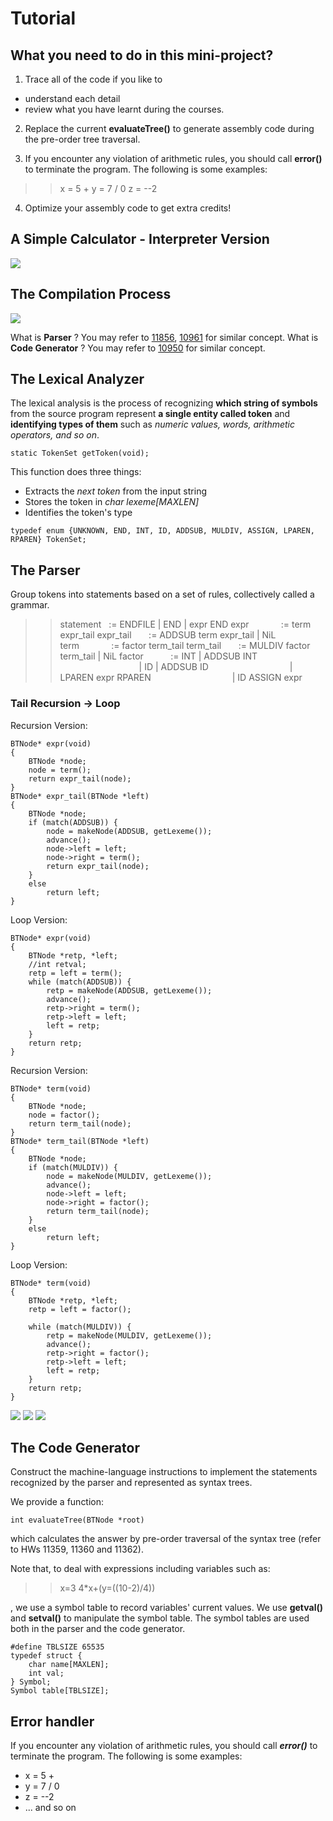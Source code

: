 # Tutorial

## What you need to do in this mini-project?
1. Trace all of the code if you like to
* understand each detail
* review what you have learnt during the courses.

2. Replace the current **evaluateTree()** to generate assembly code during the pre-order tree traversal.

3. If you encounter any violation of arithmetic rules, you should call **error()** to terminate the program. The following is some examples:

>> x = 5 +
y = 7 / 0
z = --2


4. Optimize your assembly code to get extra credits!

## A Simple Calculator - Interpreter Version

![](https://i.imgur.com/efl3fza.png)

## The Compilation Process

![](https://i.imgur.com/igaMjAg.png)

What is **Parser** ? You may refer to [11856](http://140.114.86.238/problem/11856/), [10961](http://140.114.86.238/problem/10961/) for similar concept.
What is **Code Generator** ? You may refer to [10950](http://140.114.86.238/problem/10950/) for similar concept.

## The Lexical Analyzer
The lexical analysis is the process of recognizing **which string of symbols** from the source program represent **a single entity called token** and **identifying types of them** such as *numeric values, words, arithmetic operators, and so on*.
```
static TokenSet getToken(void);
```
This function does three things:
* Extracts the *next token* from the input string
* Stores the token in *char lexeme[MAXLEN]*
* Identifies the token's type
```
typedef enum {UNKNOWN, END, INT, ID, ADDSUB, MULDIV, ASSIGN, LPAREN, RPAREN} TokenSet;
```
## The Parser
Group tokens into statements based on a set of rules, collectively called a grammar.

>>statement&nbsp;&nbsp;&nbsp;:= ENDFILE | END | expr END
expr&nbsp;&nbsp;&nbsp;&nbsp;&nbsp;&nbsp;&nbsp;&nbsp;&nbsp;&nbsp;&nbsp;&nbsp;&nbsp;:= term expr_tail
expr_tail&nbsp;&nbsp;&nbsp;&nbsp;&nbsp;&nbsp;&nbsp;:= ADDSUB term expr_tail | NiL
term&nbsp;&nbsp;&nbsp;&nbsp;&nbsp;&nbsp;&nbsp;&nbsp;&nbsp;&nbsp;&nbsp;&nbsp;&nbsp;:= factor term_tail
term_tail&nbsp;&nbsp;&nbsp;&nbsp;&nbsp;&nbsp;&nbsp;:= MULDIV factor term_tail | NiL
factor&nbsp;&nbsp;&nbsp;&nbsp;&nbsp;&nbsp;&nbsp;&nbsp;&nbsp;&nbsp;&nbsp;:= INT | ADDSUB INT 
&nbsp;&nbsp;&nbsp;&nbsp;&nbsp;&nbsp;&nbsp;&nbsp;&nbsp;&nbsp;&nbsp;&nbsp;&nbsp;&nbsp;&nbsp;&nbsp;&nbsp;&nbsp;&nbsp;&nbsp;&nbsp;&nbsp;&nbsp;&nbsp;&nbsp;&nbsp;&nbsp;&nbsp;&nbsp;&nbsp;&nbsp;&nbsp;| ID | ADDSUB ID
 &nbsp;&nbsp;&nbsp;&nbsp;&nbsp;&nbsp;&nbsp;&nbsp;&nbsp;&nbsp;&nbsp;&nbsp;&nbsp;&nbsp;&nbsp;&nbsp;&nbsp;&nbsp;&nbsp;&nbsp;&nbsp;&nbsp;&nbsp;&nbsp;&nbsp;&nbsp;&nbsp;&nbsp;&nbsp;&nbsp;&nbsp;&nbsp;| LPAREN expr RPAREN
&nbsp;&nbsp;&nbsp;&nbsp;&nbsp;&nbsp;&nbsp;&nbsp;&nbsp;&nbsp;&nbsp;&nbsp;&nbsp;&nbsp;&nbsp;&nbsp;&nbsp;&nbsp;&nbsp;&nbsp;&nbsp;&nbsp;&nbsp;&nbsp;&nbsp;&nbsp;&nbsp;&nbsp;&nbsp;&nbsp;&nbsp;&nbsp;| ID ASSIGN expr 

                   
### Tail Recursion -> Loop
Recursion Version:
```
BTNode* expr(void)
{
    BTNode *node;
    node = term();
    return expr_tail(node);
}
BTNode* expr_tail(BTNode *left)
{
    BTNode *node;
    if (match(ADDSUB)) {
        node = makeNode(ADDSUB, getLexeme());
        advance();
        node->left = left;
        node->right = term();
        return expr_tail(node);
    }
    else
        return left;
}
```

Loop Version:
```
BTNode* expr(void)
{
    BTNode *retp, *left;
    //int retval;
    retp = left = term();
    while (match(ADDSUB)) {
        retp = makeNode(ADDSUB, getLexeme());
        advance();
        retp->right = term();
        retp->left = left;
        left = retp;
    }
    return retp;
}
```
Recursion Version:
```
BTNode* term(void)
{
    BTNode *node;
    node = factor();
    return term_tail(node);
}
BTNode* term_tail(BTNode *left)
{
    BTNode *node;
    if (match(MULDIV)) {
        node = makeNode(MULDIV, getLexeme());
        advance();
        node->left = left;
        node->right = factor();
        return term_tail(node);
    }
    else
        return left;
}
```

Loop Version:
``` 
BTNode* term(void)
{
    BTNode *retp, *left;
    retp = left = factor();

    while (match(MULDIV)) {
        retp = makeNode(MULDIV, getLexeme());
        advance();
        retp->right = factor();
        retp->left = left;
        left = retp;
    }
    return retp;
}
```
![](https://i.imgur.com/JsMO97b.png)
![](https://i.imgur.com/Ke8B5aD.png)
![](https://i.imgur.com/zAK6F9I.png)

## The Code Generator

Construct the machine-language instructions to implement the statements recognized by the parser and represented as syntax trees.

We provide a function: 
```
int evaluateTree(BTNode *root)
```
which calculates the answer by pre-order traversal of the syntax tree (refer to HWs 11359, 11360 and 11362).

Note that, to deal with expressions including variables such as:
>> x=3
>> 4*x+(y=((10-2)/4))

, we use a symbol table to record variables' current values.
We use **getval()** and **setval()** to manipulate the symbol table.
The symbol tables are used both in the parser and the code generator.

```
#define TBLSIZE 65535
typedef struct {
    char name[MAXLEN];
    int val;
} Symbol;
Symbol table[TBLSIZE];
```


## Error handler
If you encounter any violation of arithmetic rules, you should call ***error()*** to terminate the program. The following is some examples:

- x = 5 +
- y = 7 / 0
- z = --2
- ... and so on